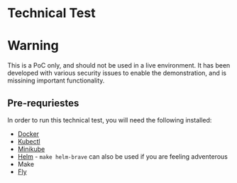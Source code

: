 # Technical Test


# Warning
This is a PoC only, and should not be used in a live environment. It has been developed with various security issues to enable the demonstration, and is missining important functionality.

## Pre-requriestes

In order to run this technical test, you will need the following installed:
* [Docker](https://docs.docker.com/engine/install/)
* [Kubectl](https://kubernetes.io/docs/tasks/tools/install-kubectl-linux/)
* [Minikube](https://minikube.sigs.k8s.io/docs/start/?arch=%2Flinux%2Fx86-64%2Fstable%2Fbinary+download)
* [Helm](https://helm.sh/docs/intro/install/) - `make helm-brave` can also be used if you are feeling adventerous
* Make
* [Fly](https://concourse-ci.org/quick-start.html#install-fly)

